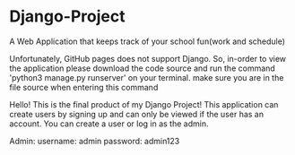 # Django-Project
A Web Application that keeps track of your school fun(work and schedule)

Unfortunately, GitHub pages does not support Django. So, in-order to view the 
application please download the code source and run the command 'python3 manage.py runserver' 
on your terminal. make sure you are in the file source when entering this command

Hello! This is the final product of my Django Project! 
This application can create users by signing up and can only be viewed 
if the user has an account. You can create a user or log in as the admin.

Admin: username: admin password: admin123
